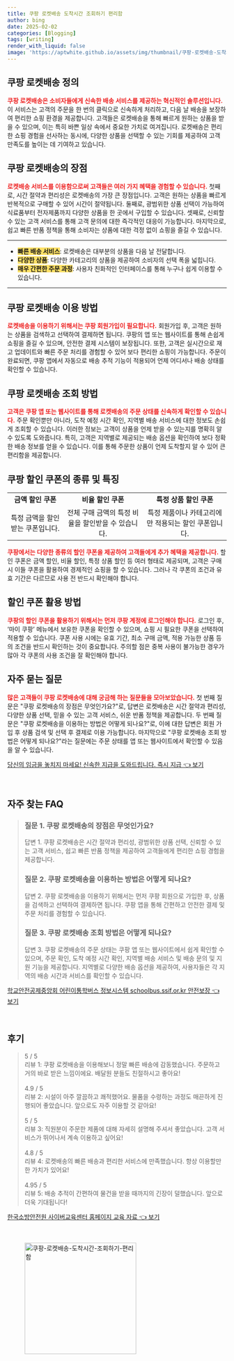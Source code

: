 ```yaml
---
title: 쿠팡 로켓배송 도착시간 조회하기 편리함
author: bing
date: 2025-02-02
categories: [Blogging]
tags: [writing]
render_with_liquid: false
image: 'https://aptwhite.github.io/assets/img/thumbnail/쿠팡-로켓배송-도착시간-조회하기-편리함.webp'
---
```



<h2 id='로켓배송 정의'>쿠팡 로켓배송 정의</h2>

<p><b><span style="color: #ee2323;">쿠팡 로켓배송은 소비자들에게 신속한 배송 서비스를 제공하는 혁신적인 솔루션입니다.</span></b> 이 서비스는 고객의 주문을 한 번의 클릭으로 신속하게 처리하고, 다음 날 배송을 보장하여 편리한 쇼핑 환경을 제공합니다. 고객들은 로켓배송을 통해 빠르게 원하는 상품을 받을 수 있으며, 이는 특히 바쁜 일상 속에서 중요한 가치로 여겨집니다. 로켓배송은 편리한 쇼핑 경험을 선사하는 동시에, 다양한 상품을 선택할 수 있는 기회를 제공하여 고객 만족도를 높이는 데 기여하고 있습니다.</p>

<h2 id='로켓배송의 장점'>쿠팡 로켓배송의 장점</h2>

<p><b><span style="color: #ee2323;">로켓배송 서비스를 이용함으로써 고객들은 여러 가지 혜택을 경험할 수 있습니다.</span></b> 첫째로, 시간 절약과 편리성은 로켓배송의 가장 큰 장점입니다. 고객은 원하는 상품을 빠르게 반복적으로 구매할 수 있어 시간이 절약됩니다. 둘째로, 광범위한 상품 선택이 가능하여 식료품부터 전자제품까지 다양한 상품을 한 곳에서 구입할 수 있습니다. 셋째로, 신뢰할 수 있는 고객 서비스를 통해 고객 문의에 대한 즉각적인 대응이 가능합니다. 마지막으로, 쉽고 빠른 반품 정책을 통해 소비자는 상품에 대한 걱정 없이 쇼핑을 즐길 수 있습니다.</p>

<hr />

<ul>
    <li><b><span style="background-color: #ffe066;">빠른 배송 서비스</span></b>: 로켓배송은 대부분의 상품을 다음 날 전달합니다.</li>
    <li><b><span style="background-color: #ffe066;">다양한 상품</span></b>: 다양한 카테고리의 상품을 제공하여 소비자의 선택 폭을 넓힙니다.</li>
    <li><b><span style="background-color: #ffe066;">매우 간편한 주문 과정</span></b>: 사용자 친화적인 인터페이스를 통해 누구나 쉽게 이용할 수 있습니다.</li>
</ul>

<hr />

<h2 id='로켓배송 이용방법'>쿠팡 로켓배송 이용 방법</h2>

<p><b><span style="color: #ee2323;">로켓배송을 이용하기 위해서는 쿠팡 회원가입이 필요합니다.</span></b> 회원가입 후, 고객은 원하는 상품을 검색하고 선택하여 결제하면 됩니다. 쿠팡의 앱 또는 웹사이트를 통해 손쉽게 쇼핑을 즐길 수 있으며, 안전한 결제 시스템이 보장됩니다. 또한, 고객은 실시간으로 재고 업데이트와 빠른 주문 처리를 경험할 수 있어 보다 편리한 쇼핑이 가능합니다. 주문이 완료되면, 쿠팡 앱에서 자동으로 배송 추적 기능이 적용되어 언제 어디서나 배송 상태를 확인할 수 있습니다.</p>

<h2 id='로켓배송 조회 방법'>쿠팡 로켓배송 조회 방법</h2>

<p><b><span style="color: #ee2323;">고객은 쿠팡 앱 또는 웹사이트를 통해 로켓배송의 주문 상태를 신속하게 확인할 수 있습니다.</span></b> 주문 확인뿐만 아니라, 도착 예정 시간 확인, 지역별 배송 서비스에 대한 정보도 손쉽게 조회할 수 있습니다. 이러한 정보는 고객이 상품을 언제 받을 수 있는지를 명확히 알 수 있도록 도와줍니다. 특히, 고객은 지역별로 제공되는 배송 옵션을 확인하여 보다 정확한 배송 정보를 얻을 수 있습니다. 이를 통해 주문한 상품이 언제 도착할지 알 수 있어 큰 편리함을 제공합니다.</p>

<h2 id='쿠팡 할인 쿠폰 특징'>쿠팡 할인 쿠폰의 종류 및 특징</h2>

<table>
    <tr>
        <td style="text-align: center; height: 17px;"><b>금액 할인 쿠폰</b></td>
        <td style="text-align: center; height: 17px;"><b>비율 할인 쿠폰</b></td>
        <td style="text-align: center; height: 17px;"><b>특정 상품 할인 쿠폰</b></td>
    </tr>
    <tr>
        <td style="text-align: center; height: 17px;">특정 금액을 할인받는 쿠폰입니다.</td>
        <td style="text-align: center; height: 17px;">전체 구매 금액의 특정 비율을 할인받을 수 있습니다.</td>
        <td style="text-align: center; height: 17px;">특정 제품이나 카테고리에만 적용되는 할인 쿠폰입니다.</td>
    </tr>
</table>

<p><b><span style="color: #ee2323;">쿠팡에서는 다양한 종류의 할인 쿠폰을 제공하여 고객들에게 추가 혜택을 제공합니다.</span></b> 할인 쿠폰은 금액 할인, 비율 할인, 특정 상품 할인 등 여러 형태로 제공되며, 고객은 구매 시 이들 쿠폰을 활용하여 경제적인 쇼핑을 할 수 있습니다. 그러나 각 쿠폰의 조건과 유효 기간은 다르므로 사용 전 반드시 확인해야 합니다.</p>

<h2 id='할인 쿠폰 활용 방법'>할인 쿠폰 활용 방법</h2>

<p><b><span style="color: #ee2323;">쿠팡의 할인 쿠폰을 활용하기 위해서는 먼저 쿠팡 계정에 로그인해야 합니다.</span></b> 로그인 후, ‘마이 쿠팡’ 메뉴에서 보유한 쿠폰을 확인할 수 있으며, 쇼핑 시 필요한 쿠폰을 선택하여 적용할 수 있습니다. 쿠폰 사용 시에는 유효 기간, 최소 구매 금액, 적용 가능한 상품 등의 조건을 반드시 확인하는 것이 중요합니다. 주의할 점은 중복 사용이 불가능한 경우가 많아 각 쿠폰의 사용 조건을 잘 확인해야 합니다.</p>

<h2 id='자주 묻는 질문'>자주 묻는 질문</h2>

<p><b><span style="color: #ee2323;">많은 고객들이 쿠팡 로켓배송에 대해 궁금해 하는 질문들을 모아보았습니다.</span></b> 첫 번째 질문은 "쿠팡 로켓배송의 장점은 무엇인가요?"로, 답변은 로켓배송은 시간 절약과 편리성, 다양한 상품 선택, 믿을 수 있는 고객 서비스, 쉬운 반품 정책을 제공합니다. 두 번째 질문은 "쿠팡 로켓배송을 이용하는 방법은 어떻게 되나요?"로, 이에 대한 답변은 회원 가입 후 상품 검색 및 선택 후 결제로 이용 가능합니다. 마지막으로 "쿠팡 로켓배송 조회 방법은 어떻게 되나요?"라는 질문에는 주문 상태를 앱 또는 웹사이트에서 확인할 수 있음을 알 수 있습니다.</p>


<p><a class="click-button" title="당신의 임금을 놓치지 마세요! 신속한 지급을 도와드립니다. 즉시 지급" href="https://aptwhite.github.io/posts/%EB%8B%B9%EC%8B%A0%EC%9D%98-%EC%9E%84%EA%B8%88%EC%9D%84-%EB%86%93%EC%B9%98%EC%A7%80-%EB%A7%88%EC%84%B8%EC%9A%94!-%EC%8B%A0%EC%86%8D%ED%95%9C-%EC%A7%80%EA%B8%89%EC%9D%84-%EB%8F%84%EC%99%80%EB%93%9C%EB%A6%BD%EB%8B%88%EB%8B%A4.-%EC%A6%89%EC%8B%9C-%EC%A7%80%EA%B8%89/" rel="dofollow">당신의 임금을 놓치지 마세요! 신속한 지급을 도와드립니다. 즉시 지급 👈 보기</a></p><br>
<h2 id='자주_찾는_FAQ'>자주 찾는 FAQ</h2>
<div itemscope="" itemtype="https://schema.org/FAQPage"> 
<blockquote> 
<div itemscope="" itemprop="mainEntity" itemtype="https://schema.org/Question"> 
<h3 itemprop="name">질문 1. 쿠팡 로켓배송의 장점은 무엇인가요?</h3> 
<div itemscope="" itemprop="acceptedAnswer" itemtype="https://schema.org/Answer"> 
<span itemprop="text"> 
<p>답변 1. 쿠팡 로켓배송은 시간 절약과 편리성, 광범위한 상품 선택, 신뢰할 수 있는 고객 서비스, 쉽고 빠른 반품 정책을 제공하여 고객들에게 편리한 쇼핑 경험을 제공합니다.</p> 
</span> 
</div> 
</div> 
<div itemscope="" itemprop="mainEntity" itemtype="https://schema.org/Question"> 
<h3 itemprop="name">질문 2. 쿠팡 로켓배송을 이용하는 방법은 어떻게 되나요?</h3> 
<div itemscope="" itemprop="acceptedAnswer" itemtype="https://schema.org/Answer"> 
<span itemprop="text"> 
<p>답변 2. 쿠팡 로켓배송을 이용하기 위해서는 먼저 쿠팡 회원으로 가입한 후, 상품을 검색하고 선택하여 결제하면 됩니다. 쿠팡 앱을 통해 간편하고 안전한 결제 및 주문 처리를 경험할 수 있습니다.</p> 
</span> 
</div> 
</div> 
<div itemscope="" itemprop="mainEntity" itemtype="https://schema.org/Question"> 
<h3 itemprop="name">질문 3. 쿠팡 로켓배송 조회 방법은 어떻게 되나요?</h3> 
<div itemscope="" itemprop="acceptedAnswer" itemtype="https://schema.org/Answer"> 
<span itemprop="text"> 
<p>답변 3. 쿠팡 로켓배송의 주문 상태는 쿠팡 앱 또는 웹사이트에서 쉽게 확인할 수 있으며, 주문 확인, 도착 예정 시간 확인, 지역별 배송 서비스 및 배송 문의 및 지원 기능을 제공합니다. 지역별로 다양한 배송 옵션을 제공하여, 사용자들은 각 지역의 배송 시간과 서비스를 확인할 수 있습니다.</p> 
</span> 
</div> 
</div> 
</blockquote> 
</div>
<p><a class="click-button" title="학교안전공제중앙회 어린이통학버스 정보시스템 schoolbus.ssif.or.kr 안전보장" href="https://aptwhite.github.io/posts/%ED%95%99%EA%B5%90%EC%95%88%EC%A0%84%EA%B3%B5%EC%A0%9C%EC%A4%91%EC%95%99%ED%9A%8C-%EC%96%B4%EB%A6%B0%EC%9D%B4%ED%86%B5%ED%95%99%EB%B2%84%EC%8A%A4-%EC%A0%95%EB%B3%B4%EC%8B%9C%EC%8A%A4%ED%85%9C-schoolbus.ssif.or.kr-%EC%95%88%EC%A0%84%EB%B3%B4%EC%9E%A5/" rel="dofollow">학교안전공제중앙회 어린이통학버스 정보시스템 schoolbus.ssif.or.kr 안전보장 👈 보기</a></p><br>
<h2 id='후기'>후기</h2>
<div itemscope itemtype="https://schema.org/Product">
  <blockquote>
  <div itemprop="review" itemscope itemtype="https://schema.org/Review">
      <div itemprop="reviewRating" itemscope itemtype="https://schema.org/Rating"> <span itemprop="ratingValue">5</span> / <span itemprop="bestRating">5</span> </div>
      <span itemprop="reviewBody">리뷰 1: 쿠팡 로켓배송을 이용해보니 정말 빠른 배송에 감동했습니다. 주문하고 거의 바로 받은 느낌이에요. 배달원 분들도 친절하시고 좋아요!</span>
  </div>
  <br>
  <div itemprop="review" itemscope itemtype="https://schema.org/Review">
      <div itemprop="reviewRating" itemscope itemtype="https://schema.org/Rating"> <span itemprop="ratingValue">4.9</span> / <span itemprop="bestRating">5</span> </div>
      <span itemprop="reviewBody">리뷰 2: 시설이 아주 깔끔하고 쾌적했어요. 물품을 수령하는 과정도 매끈하게 진행되어 좋았습니다. 앞으로도 자주 이용할 것 같아요!</span>
  </div>
  <br>
  <div itemprop="review" itemscope itemtype="https://schema.org/Review">
      <div itemprop="reviewRating" itemscope itemtype="https://schema.org/Rating"> <span itemprop="ratingValue">5</span> / <span itemprop="bestRating">5</span> </div>
      <span itemprop="reviewBody">리뷰 3: 직원분이 주문한 제품에 대해 자세히 설명해 주셔서 좋았습니다. 고객 서비스가 뛰어나서 계속 이용하고 싶어요!</span>
  </div>
  <br>
  <div itemprop="review" itemscope itemtype="https://schema.org/Review">
      <div itemprop="reviewRating" itemscope itemtype="https://schema.org/Rating"> <span itemprop="ratingValue">4.8</span> / <span itemprop="bestRating">5</span> </div>
      <span itemprop="reviewBody">리뷰 4: 로켓배송의 빠른 배송과 편리한 서비스에 만족했습니다. 항상 이용할만한 가치가 있어요!</span>
  </div>
  <br>
  <div itemprop="review" itemscope itemtype="https://schema.org/Review">
      <div itemprop="reviewRating" itemscope itemtype="https://schema.org/Rating"> <span itemprop="ratingValue">4.95</span> / <span itemprop="bestRating">5</span> </div>
      <span itemprop="reviewBody">리뷰 5: 배송 추적이 간편하여 물건을 받을 때까지의 긴장이 덜했습니다. 앞으로 더욱 기대됩니다!</span>
  </div>
  </blockquote>
</div>
<p><a class="click-button" title="한국소방안전원 사이버교육센터 홈페이지 교육 자료" href="https://aptwhite.github.io/posts/%ED%95%9C%EA%B5%AD%EC%86%8C%EB%B0%A9%EC%95%88%EC%A0%84%EC%9B%90-%EC%82%AC%EC%9D%B4%EB%B2%84%EA%B5%90%EC%9C%A1%EC%84%BC%ED%84%B0-%ED%99%88%ED%8E%98%EC%9D%B4%EC%A7%80-%EA%B5%90%EC%9C%A1-%EC%9E%90%EB%A3%8C/" rel="dofollow">한국소방안전원 사이버교육센터 홈페이지 교육 자료 👈 보기</a></p><br>
<figure class="image"><img src="https://aptwhite.github.io/assets/img/thumbnail/쿠팡-로켓배송-도착시간-조회하기-편리함.webp" alt="쿠팡-로켓배송-도착시간-조회하기-편리함" width="256" height="256"></figure>